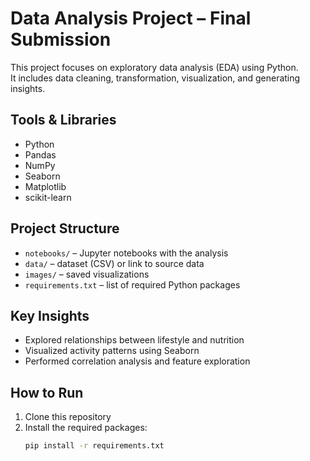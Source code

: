 # Data Analysis Project – Final Submission

This project focuses on exploratory data analysis (EDA) using Python.  
It includes data cleaning, transformation, visualization, and generating insights.

## Tools & Libraries
- Python
- Pandas
- NumPy
- Seaborn
- Matplotlib
- scikit-learn

## Project Structure
- `notebooks/` – Jupyter notebooks with the analysis
- `data/` – dataset (CSV) or link to source data
- `images/` – saved visualizations
- `requirements.txt` – list of required Python packages

## Key Insights
- Explored relationships between lifestyle and nutrition
- Visualized activity patterns using Seaborn
- Performed correlation analysis and feature exploration

## How to Run
1. Clone this repository  
2. Install the required packages:  
   ```bash
   pip install -r requirements.txt
